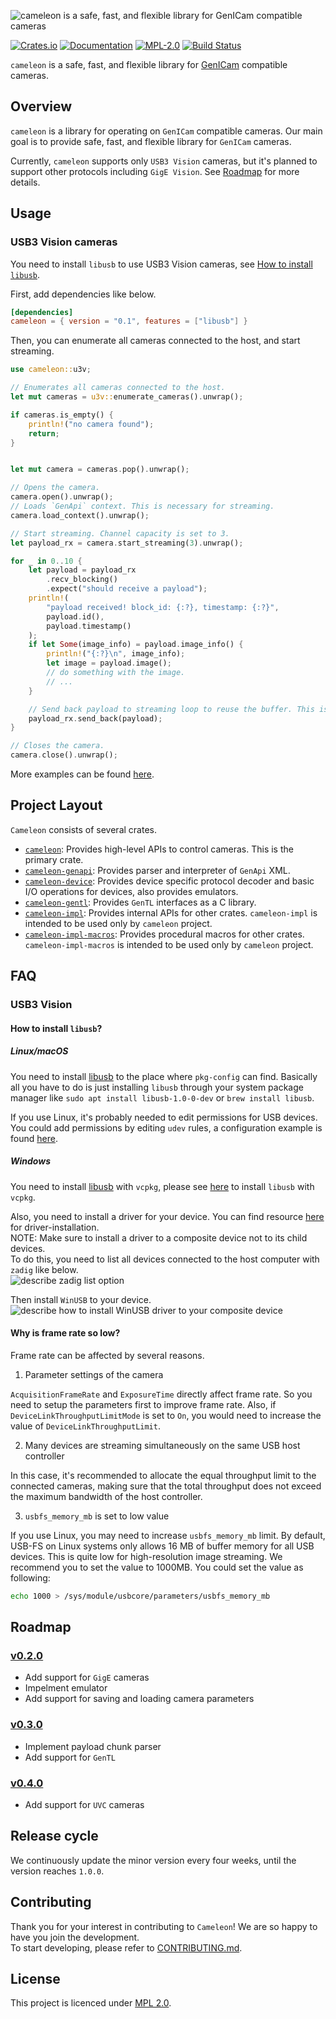 ![cameleon is a safe, fast, and flexible library for GenICam compatible cameras][logo]

[![Crates.io][crates-badge]][crates-url]
[![Documentation][docs-badge]][docs-url]
[![MPL-2.0][mpl-badge]][mpl-url]
[![Build Status][actions-badge]][actions-url]

`cameleon` is a safe, fast, and flexible library for [GenICam][genicam-url] compatible cameras.

[logo]: https://raw.githubusercontent.com/cameleon-rs/cameleon/main/misc/logo.svg
[crates-badge]: https://img.shields.io/crates/v/cameleon.svg
[crates-url]: https://crates.io/crates/cameleon
[docs-badge]: https://docs.rs/cameleon/badge.svg
[docs-url]: https://docs.rs/cameleon
[mpl-badge]: https://img.shields.io/badge/License-MPL%202.0-brightgreen.svg
[mpl-url]: https://github.com/cameleon-rs/cameleon/blob/main/LICENSE
[actions-badge]: https://github.com/cameleon-rs/cameleon/workflows/CI/badge.svg
[actions-url]: https://github.com/cameleon-rs/cameleon/actions/workflows/ci.yml
[genicam-url]: https://www.emva.org/standards-technology/genicam/


## Overview

`cameleon` is a library for operating on `GenICam` compatible cameras.
Our main goal is to provide safe, fast, and flexible library for `GenICam` cameras.

Currently, `cameleon` supports only `USB3 Vision` cameras, but it's planned to support other protocols including `GigE Vision`. See [Roadmap][roadmap-url] for more details.

[roadmap-url]: https://github.com/cameleon-rs/cameleon#roadmap

## Usage

### USB3 Vision cameras
You need to install `libusb` to use USB3 Vision cameras, see [How to install `libusb`](#how-to-install-libusb).

First, add dependencies like below.
```toml
[dependencies]
cameleon = { version = "0.1", features = ["libusb"] }
```

Then, you can enumerate all cameras connected to the host, and start streaming.
```rust
use cameleon::u3v;

// Enumerates all cameras connected to the host.
let mut cameras = u3v::enumerate_cameras().unwrap();

if cameras.is_empty() {
    println!("no camera found");
    return;
}


let mut camera = cameras.pop().unwrap();

// Opens the camera.
camera.open().unwrap();
// Loads `GenApi` context. This is necessary for streaming.
camera.load_context().unwrap();

// Start streaming. Channel capacity is set to 3.
let payload_rx = camera.start_streaming(3).unwrap();

for _ in 0..10 {
    let payload = payload_rx
        .recv_blocking()
        .expect("should receive a payload");
    println!(
        "payload received! block_id: {:?}, timestamp: {:?}",
        payload.id(),
        payload.timestamp()
    );
    if let Some(image_info) = payload.image_info() {
        println!("{:?}\n", image_info);
        let image = payload.image();
        // do something with the image.
        // ...
    }

    // Send back payload to streaming loop to reuse the buffer. This is optional.
    payload_rx.send_back(payload);
}

// Closes the camera.
camera.close().unwrap();
```

More examples can be found [here][cameleon-example].

[libusb-url]: https://libusb.info
[cameleon-example]: https://github.com/cameleon-rs/cameleon/tree/main/cameleon/examples


## Project Layout
`Cameleon` consists of several crates.

* [`cameleon`]: Provides high-level APIs to control cameras. This is the primary crate.
* [`cameleon-genapi`]: Provides parser and interpreter of `GenApi` XML.
* [`cameleon-device`]: Provides device specific protocol decoder and basic I/O operations for devices, also provides emulators.
* [`cameleon-gentl`]: Provides `GenTL` interfaces as a C library.
* [`cameleon-impl`]: Provides internal APIs for other crates. `cameleon-impl` is intended to be used only by `cameleon` project.
* [`cameleon-impl-macros`]: Provides procedural macros for other crates. `cameleon-impl-macros` is intended to be used only by `cameleon` project.

[`cameleon`]: https://github.com/cameleon-rs/cameleon/tree/main/cameleon
[`cameleon-genapi`]: https://github.com/cameleon-rs/cameleon/tree/main/genapi
[`cameleon-device`]: https://github.com/cameleon-rs/cameleon/tree/main/device
[`cameleon-gentl`]: https://github.com/cameleon-rs/cameleon/tree/main/gentl
[`cameleon-impl`]: https://github.com/cameleon-rs/cameleon/tree/main/impl
[`cameleon-impl-macros`]: https://github.com/cameleon-rs/cameleon/tree/main/impl/macros


## FAQ

### USB3 Vision

#### How to install `libusb`?
##### Linux/macOS
You need to install [libusb][libusb-url] to the place where `pkg-config` can find. Basically all you have to do is just installing `libusb` through your system package manager like `sudo apt install libusb-1.0-0-dev` or `brew install libusb`.

If you use Linux, it's probably needed to edit permissions for USB devices. You could add permissions by editing `udev` rules, a configuration example is found [here](misc/u3v.rules).

##### Windows
You need to install [libusb][libusb-url] with `vcpkg`, please see [here][libusb-vcpkg] to install `libusb` with `vcpkg`.

Also, you need to install a driver for your device. You can find resource [here][libusb-driver-installation] for driver-installation.  
NOTE: Make sure to install a driver to a composite device not to its child devices.  
To do this, you need to list all devices connected to the host computer with `zadig` like below.  
![describe zadig list option][zadig-list-option]

Then install `WinUSB` to your device.  
![describe how to install WinUSB driver to your composite device][zadig-composite-device]

[libusb-vcpkg]: https://github.com/libusb/libusb/wiki/Windows#vcpkg_port
[libusb-driver-installation]: https://github.com/libusb/libusb/wiki/Windows#driver-installation
[zadig-list-option]: https://user-images.githubusercontent.com/6376004/123678264-11720d00-d881-11eb-98aa-eb649fdf3cb2.png
[zadig-composite-device]: https://user-images.githubusercontent.com/6376004/123937380-10e88c00-d9d1-11eb-9999-61439b6db788.png


#### Why is frame rate so low?
Frame rate can be affected by several reasons.

1. Parameter settings of the camera

`AcquisitionFrameRate` and `ExposureTime` directly affect frame rate. So you need to setup the parameters first to improve frame rate.
Also, if `DeviceLinkThroughputLimitMode` is set to `On`, you would need to increase the value of `DeviceLinkThroughputLimit`.

2. Many devices are streaming simultaneously on the same USB host controller

In this case, it's recommended to allocate the equal throughput limit to the connected cameras,
making sure that the total throughput does not exceed the maximum bandwidth of the host controller.

3. `usbfs_memory_mb` is set to low value

If you use Linux, you may need to increase `usbfs_memory_mb` limit.
By default, USB-FS on Linux systems only allows 16 MB of buffer memory for all USB devices. This is quite low for high-resolution image streaming.
We recommend you to set the value to 1000MB. You could set the value as following:
```sh
echo 1000 > /sys/module/usbcore/parameters/usbfs_memory_mb
```

## Roadmap
### [v0.2.0](https://github.com/cameleon-rs/cameleon/milestone/2)
* Add support for `GigE` cameras
* Impelment emulator
* Add support for saving and loading camera parameters

### [v0.3.0](https://github.com/cameleon-rs/cameleon/milestone/3)
* Implement payload chunk parser
* Add support for `GenTL`

### [v0.4.0](https://github.com/cameleon-rs/cameleon/milestone/4)
* Add support for `UVC` cameras

## Release cycle
We continuously update the minor version every four weeks, until the version reaches `1.0.0`.

## Contributing
Thank you for your interest in contributing to `Cameleon`! We are so happy to have you join the development.  
To start developing, please refer to [CONTRIBUTING.md][contributing].

[contributing]: https://github.com/cameleon-rs/cameleon/blob/main/CONTRIBUTING.md

## License
This project is licenced under [MPL 2.0][license].

[license]: https://github.com/cameleon-rs/cameleon/blob/main/LICENSE
